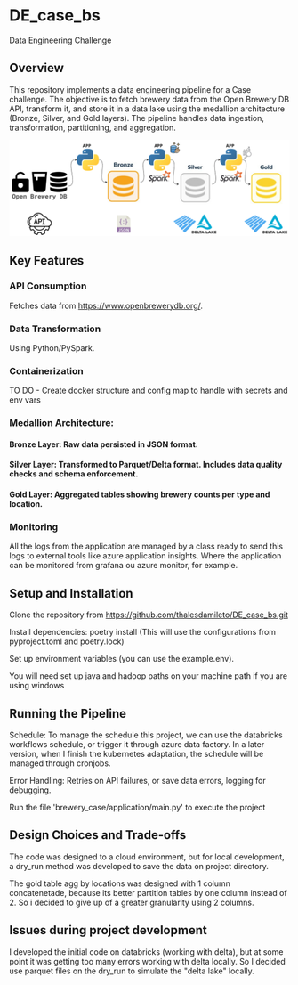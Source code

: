 # DE_case_bs
Data Engineering Challenge

## Overview
This repository implements a data engineering pipeline for a Case challenge. The objective is to fetch brewery data from the Open Brewery DB API, transform it, and store it in a data lake using the medallion architecture (Bronze, Silver, and Gold layers). The pipeline handles data ingestion, transformation, partitioning, and aggregation.

![Project Architecture](project_architecture.png)

## Key Features

### API Consumption
Fetches data from https://www.openbrewerydb.org/.
### Data Transformation
Using Python/PySpark.
### Containerization
TO DO - Create docker structure and config map to handle with secrets and env vars  
### Medallion Architecture:
#### Bronze Layer: Raw data persisted in JSON format.
#### Silver Layer: Transformed to Parquet/Delta format. Includes data quality checks and schema enforcement.
#### Gold Layer: Aggregated tables showing brewery counts per type and location.

### Monitoring
All the logs from the application are managed by a class ready to send this logs to external tools like azure application insights. Where the application can be monitored from grafana ou azure monitor, for example.

## Setup and Installation

Clone the repository from https://github.com/thalesdamileto/DE_case_bs.git

Install dependencies: poetry install (This will use the configurations from pyproject.toml and poetry.lock)

Set up environment variables (you can use the example.env).

You will need set up java and hadoop paths on your machine path if you are using windows

## Running the Pipeline

Schedule: To manage the schedule this project, we can use the databricks workflows schedule, or trigger it through azure data factory. In a later version, when I finish the kubernetes adaptation, the schedule will be managed through cronjobs.

Error Handling: Retries on API failures, or save data errors, logging for debugging.

Run the file 'brewery_case/application/main.py' to execute the project 

## Design Choices and Trade-offs

The code was designed to a cloud environment, but for local development, a dry_run method was developed to save the data on project directory. 

The gold table agg by locations was designed with 1 column concatenetade, because its better partition tables by one column instead of 2. So i decided to give up of a greater granularity using 2 columns.

## Issues during project development
I developed the initial code on databricks (working with delta), but at some point it was getting too many errors working with delta locally. So I decided use parquet files on the dry_run to simulate the "delta lake" locally.
